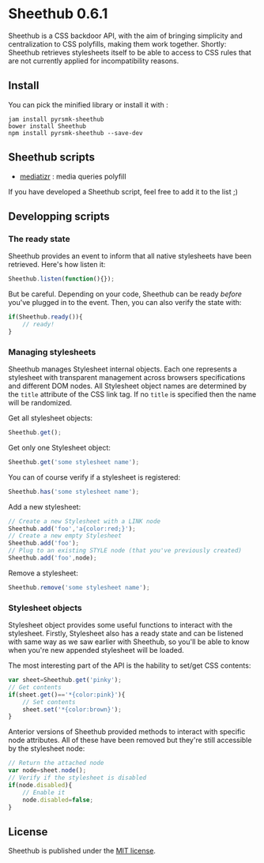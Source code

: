Sheethub 0.6.1
==============

Sheethub is a CSS backdoor API, with the aim of bringing simplicity and centralization to CSS polyfills, making them work together. Shortly: Sheethub retrieves stylesheets itself to be able to access to CSS rules that are not currently applied for incompatibility reasons.

Install
-------

You can pick the minified library or install it with :

```
jam install pyrsmk-sheethub
bower install Sheethub
npm install pyrsmk-sheethub --save-dev
```

Sheethub scripts
----------------

- [mediatizr](https://github.com/pyrsmk/mediatizr) : media queries polyfill

If you have developed a Sheethub script, feel free to add it to the list ;)

Developping scripts
-------------------

### The ready state

Sheethub provides an event to inform that all native stylesheets have been retrieved. Here's how listen it:

```javascript
Sheethub.listen(function(){});
```

But be careful. Depending on your code, Sheethub can be ready _before_ you've plugged in to the event. Then, you can also verify the state with:

```javascript
if(Sheethub.ready()){
    // ready!
}
```

### Managing stylesheets

Sheethub manages Stylesheet internal objects. Each one represents a stylesheet with transparent management across browsers specifications and different DOM nodes. All Stylesheet object names are determined by the `title` attribute of the CSS link tag. If no `title` is specified then the name will be randomized.

Get all stylesheet objects:

```javascript
Sheethub.get();
```

Get only one Stylesheet object:

```javascript
Sheethub.get('some stylesheet name');
```

You can of course verify if a stylesheet is registered:

```javascript
Sheethub.has('some stylesheet name');
```

Add a new stylesheet:

```javascript
// Create a new Stylesheet with a LINK node
Sheethub.add('foo','a{color:red;}');
// Create a new empty Stylesheet
Sheethub.add('foo');
// Plug to an existing STYLE node (that you've previously created)
Sheethub.add('foo',node);
```

Remove a stylesheet:

```javascript
Sheethub.remove('some stylesheet name');
```

### Stylesheet objects

Stylesheet object provides some useful functions to interact with the stylesheet. Firstly, Stylesheet also has a ready state and can be listened with same way as we saw earlier with Sheethub, so you'll be able to know when you're new appended stylesheet will be loaded.

The most interesting part of the API is the hability to set/get CSS contents:

```javascript
var sheet=Sheethub.get('pinky');
// Get contents
if(sheet.get()=='*{color:pink}'){
    // Set contents
    sheet.set('*{color:brown}');
}
```

Anterior versions of Sheethub provided methods to interact with specific node attributes. All of these have been removed but they're still accessible by the stylesheet node:

```javascript
// Return the attached node
var node=sheet.node();
// Verify if the stylesheet is disabled
if(node.disabled){
    // Enable it
    node.disabled=false;
}
```

License
-------

Sheethub is published under the [MIT license](http://dreamysource.mit-license.org).
